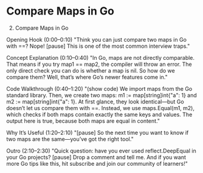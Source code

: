 # Compare Maps in Go

2. Compare Maps in Go

Opening Hook (0:00–0:10)
"Think you can just compare two maps in Go with ==? Nope! [pause] This is one of the most common interview traps."

Concept Explanation (0:10–0:40)
"In Go, maps are not directly comparable. That means if you try map1 == map2, the compiler will throw an error. The only direct check you can do is whether a map is nil. So how do we compare them? Well, that’s where Go’s newer features come in."

Code Walkthrough (0:40–1:20)
"(show code)
We import maps from the Go standard library.
Then, we create two maps: m1 := map[string]int{\"a\": 1} and m2 := map[string]int{\"a\": 1}.
At first glance, they look identical—but Go doesn’t let us compare them with ==.
Instead, we use maps.Equal(m1, m2), which checks if both maps contain exactly the same keys and values.
The output here is true, because both maps are equal in content."

Why It’s Useful (1:20–2:10)
"[pause] So the next time you want to know if two maps are the same—you’ve got the right tool."

Outro (2:10–2:30)
"Quick question: have you ever used reflect.DeepEqual in your Go projects? [pause] Drop a comment and tell me. And if you want more Go tips like this, hit subscribe and join our community of learners!"